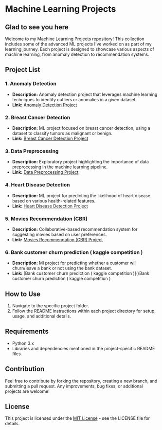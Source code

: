 # Machine Learning Projects
## Glad to see you here 
Welcome to my Machine Learning Projects repository! This collection includes some of the advanced ML projects I've worked on as part of my learning journey. Each project is designed to showcase various aspects of machine learning, from anomaly detection to recommendation systems.

## Project List
### 1. Anomaly Detection

- **Description:** Anomaly detection project that leverages machine learning techniques to identify outliers or anomalies in a given dataset.
- **Link:** [Anomaly Detection Project](/Anomaly_Detection)

### 2. Breast Cancer Detection

- **Description:** ML project focused on breast cancer detection, using a dataset to classify tumors as malignant or benign.
- **Link:** [Breast Cancer Detection Project](/Breast_Cancer)

### 3. Data Preprocessing

- **Description:** Exploratory project highlighting the importance of data preprocessing in the machine learning pipeline.
- **Link:** [Data Preprocessing Project](/Data_Preprocessing)

### 4. Heart Disease Detection

- **Description:** ML project for predicting the likelihood of heart disease based on various health-related features.
- **Link:** [Heart Disease Detection Project](/Heart_Disease_Detection)

### 5. Movies Recommendation (CBR)

- **Description:** Collaborative-based recommendation system for suggesting movies based on user preferences.
- **Link:** [Movies Recommendation (CBR) Project](/Movies_Recommendation)

### 6. Bank customer churn prediction ( kaggle competition )

- **Description:** Ml project for predicting whether a customer will churn/leave a bank or not using the bank dataset.
- **Link:** [Bank customer churn prediction ( kaggle competition )](/Bank customer churn prediction ( kaggle competition )

## How to Use

1. Navigate to the specific project folder.
2. Follow the README instructions within each project directory for setup, usage, and additional details.

## Requirements

- Python 3.x
- Libraries and dependencies mentioned in the project-specific README files.

## Contribution

Feel free to contribute by forking the repository, creating a new branch, and submitting a pull request. Any improvements, bug fixes, or additional projects are welcome!

## License

This project is licensed under the [MIT License](LICENSE) - see the LICENSE file for details.

